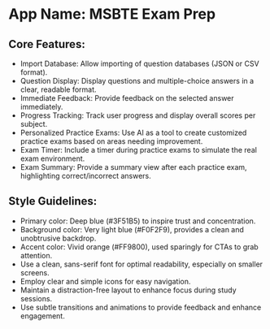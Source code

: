 # **App Name**: MSBTE Exam Prep

## Core Features:

- Import Database: Allow importing of question databases (JSON or CSV format).
- Question Display: Display questions and multiple-choice answers in a clear, readable format.
- Immediate Feedback: Provide feedback on the selected answer immediately.
- Progress Tracking: Track user progress and display overall scores per subject.
- Personalized Practice Exams: Use AI as a tool to create customized practice exams based on areas needing improvement.
- Exam Timer: Include a timer during practice exams to simulate the real exam environment.
- Exam Summary: Provide a summary view after each practice exam, highlighting correct/incorrect answers.

## Style Guidelines:

- Primary color: Deep blue (#3F51B5) to inspire trust and concentration.
- Background color: Very light blue (#F0F2F9), provides a clean and unobtrusive backdrop.
- Accent color: Vivid orange (#FF9800), used sparingly for CTAs to grab attention.
- Use a clean, sans-serif font for optimal readability, especially on smaller screens.
- Employ clear and simple icons for easy navigation.
- Maintain a distraction-free layout to enhance focus during study sessions.
- Use subtle transitions and animations to provide feedback and enhance engagement.